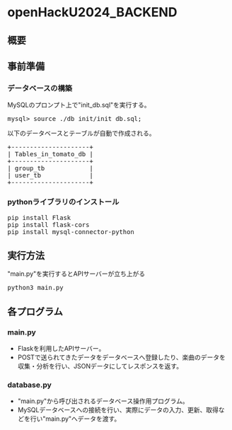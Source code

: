 # openHackU2024_BACKEND

## 概要

## 事前準備
### データベースの構築
MySQLのプロンプト上で"init_db.sql"を実行する。
<pre>
mysql> source ./db_init/init_db.sql;
</pre>
以下のデータベースとテーブルが自動で作成される。
<pre>
+---------------------+
| Tables_in_tomato_db |
+---------------------+
| group_tb            |
| user_tb             |
+---------------------+
</pre>
### pythonライブラリのインストール
<pre>
pip install Flask
pip install flask-cors
pip install mysql-connector-python
</pre>

## 実行方法
"main.py"を実行するとAPIサーバーが立ち上がる
<pre>
python3 main.py
</pre>

## 各プログラム
### main.py
- Flaskを利用したAPIサーバー。  
- POSTで送られてきたデータをデータベースへ登録したり、楽曲のデータを収集・分析を行い、JSONデータにしてレスポンスを返す。
### database.py
- "main.py"から呼び出されるデータベース操作用プログラム。  
- MySQLデータベースへの接続を行い、実際にデータの入力、更新、取得などを行い"main.py"へデータを渡す。